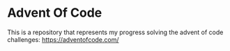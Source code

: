﻿# Advent Of Code
This is a repository that represents my progress solving the advent of code challenges:
https://adventofcode.com/